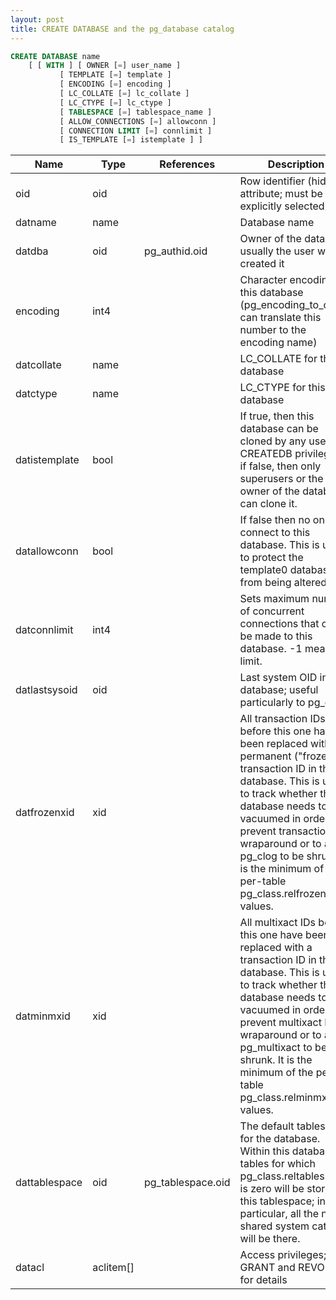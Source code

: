 ```yaml
---
layout: post
title: CREATE DATABASE and the pg_database catalog
---
```


```SQL
CREATE DATABASE name
    [ [ WITH ] [ OWNER [=] user_name ]
           [ TEMPLATE [=] template ]
           [ ENCODING [=] encoding ]
           [ LC_COLLATE [=] lc_collate ]
           [ LC_CTYPE [=] lc_ctype ]
           [ TABLESPACE [=] tablespace_name ]
           [ ALLOW_CONNECTIONS [=] allowconn ]
           [ CONNECTION LIMIT [=] connlimit ]
           [ IS_TEMPLATE [=] istemplate ] ]
```

|Name|Type|References|Description|
|----|----|----------|-----------|
|oid|	oid	 ||	Row identifier (hidden attribute; must be explicitly selected)
|datname|	name|	| 	Database name
|datdba|	oid|	pg_authid.oid|	Owner of the database, usually the user who created it
|encoding|	int4||	 	Character encoding for this database (pg_encoding_to_char() can translate this number to the encoding name)
|datcollate|	name|	| 	LC_COLLATE for this database
|datctype|	name|	| 	LC_CTYPE for this database
|datistemplate|	bool||	 	If true, then this database can be cloned by any user with CREATEDB privileges; if false, then only superusers or the owner of the database can clone it.
|datallowconn|	bool	| |	If false then no one can connect to this database. This is used to protect the template0 database from being altered.
|datconnlimit|	int4	| |	Sets maximum number of concurrent connections that can be made to this database. -1 means no limit.
|datlastsysoid|	oid	| |	Last system OID in the database; useful particularly to pg_dump
|datfrozenxid|	xid	| |	All transaction IDs before this one have been replaced with a permanent ("frozen") transaction ID in this database. This is used to track whether the database needs to be vacuumed in order to prevent transaction ID wraparound or to allow pg_clog to be shrunk. It is the minimum of the per-table pg_class.relfrozenxid values.
|datminmxid|	xid|	| 	All multixact IDs before this one have been replaced with a transaction ID in this database. This is used to track whether the database needs to be vacuumed in order to prevent multixact ID wraparound or to allow pg_multixact to be shrunk. It is the minimum of the per-table pg_class.relminmxid values.
|dattablespace|	oid|pg_tablespace.oid|	The default tablespace for the database. Within this database, all tables for which pg_class.reltablespace is zero will be stored in this tablespace; in particular, all the non-shared system catalogs will be there.
|datacl|	aclitem[]	|| 	Access privileges; see GRANT and REVOKE for details|
